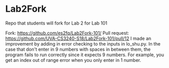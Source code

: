 # Lab2Fork
Repo that students will fork for Lab 2 for Lab 101

Fork: https://github.com/es2fq/Lab2Fork-101/
Pull request: https://github.com/UVA-CS3240-S18/Lab2Fork-101/pull/12
I made an improvement by adding in error checking to the inputs in lo_shu.py. In the case that don't enter in 9 numbers with spaces in between them, the program fails to run correctly since it expects 9 numbers. For example, you get an index out of range error when you only enter in 1 number.
